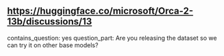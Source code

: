 ## https://huggingface.co/microsoft/Orca-2-13b/discussions/13

contains_question: yes
question_part: Are you releasing the dataset so we can try it on other base models?